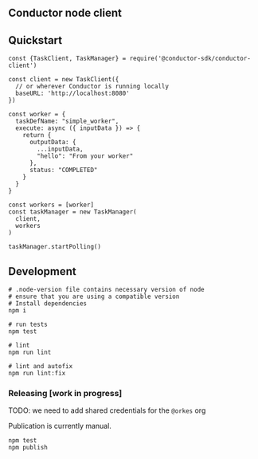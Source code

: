 Conductor node client
---

## Quickstart

```
const {TaskClient, TaskManager} = require('@conductor-sdk/conductor-client')

const client = new TaskClient({
  // or wherever Conductor is running locally
  baseURL: 'http://localhost:8080'
})

const worker = {
  taskDefName: "simple_worker",
  execute: async ({ inputData }) => {
    return {
      outputData: {
        ...inputData,
        "hello": "From your worker"
      },
      status: "COMPLETED"
    }
  }
}

const workers = [worker]
const taskManager = new TaskManager(
  client,
  workers
)

taskManager.startPolling()
```

## Development

```
# .node-version file contains necessary version of node
# ensure that you are using a compatible version
# Install dependencies
npm i

# run tests
npm test

# lint
npm run lint

# lint and autofix
npm run lint:fix
```


### Releasing [work in progress]

TODO: we need to add shared credentials for the `@orkes` org

Publication is currently manual. 

```
npm test
npm publish
```
